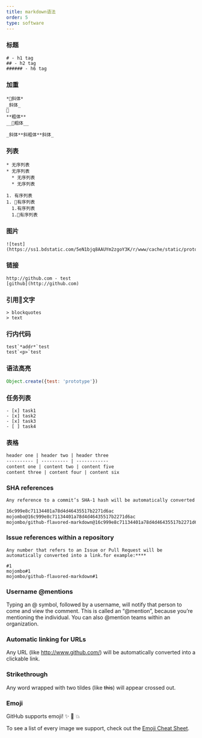 ```yaml
---
title: markdown语法
order: 5
type: software
---
```


### 标题

```
# - h1 tag
## - h2 tag
###### - h6 tag
```

### 加重

```
*斜体*
_斜体_

**粗体**
__粗体__

_斜体**斜粗体**斜体_
```

### 列表

```
* 无序列表
* 无序列表
  * 无序列表
  * 无序列表

1. 有序列表
1. 有序列表
  1.有序列表
  1.有序列表
```

### 图片

```
![test](https://ss1.bdstatic.com/5eN1bjq8AAUYm2zgoY3K/r/www/cache/static/protocol/https/home/img/qrcode/zbios_x2_9d645d9.png)
```

### 链接

```
http://github.com - test
[github](http://github.com)
```

### 引用文字

```
> blockquotes
> text
```

### 行内代码

```
test`*addr*`test
test`<p>`test
```

### 语法高亮

```js
Object.create({test: 'prototype'})
```

### 任务列表

```
- [x] task1
- [x] task2
- [x] task3
- [ ] task4
```

### 表格

```txt
header one | header two | header three
---------- | ---------- | ------------
content one | content two | content five
content three | content four | content six
```

### SHA references

```txt
Any reference to a commit’s SHA-1 hash will be automatically converted into a link to that commit on GitHub.for example:

16c999e8c71134401a78d4d46435517b2271d6ac
mojombo@16c999e8c71134401a78d4d46435517b2271d6ac
mojombo/github-flavored-markdown@16c999e8c71134401a78d4d46435517b2271d6ac

```

### Issue references within a repository

```
Any number that refers to an Issue or Pull Request will be automatically converted into a link.for example:****

#1
mojombo#1
mojombo/github-flavored-markdown#1
```

### Username @mentions

Typing an @ symbol, followed by a username, will notify that person to come and view the comment. This is called an “@mention”, because you’re mentioning the individual. You can also @mention teams within an organization.

### Automatic linking for URLs

Any URL (like http://www.github.com/) will be automatically converted into a clickable link.

### Strikethrough

Any word wrapped with two tildes (like ~~this~~) will appear crossed out.

### Emoji

GitHub supports emoji! :sparkles: :camel: :boom:

To see a list of every image we support, check out the [Emoji Cheat Sheet](https://www.webpagefx.com/tools/emoji-cheat-sheet/).
